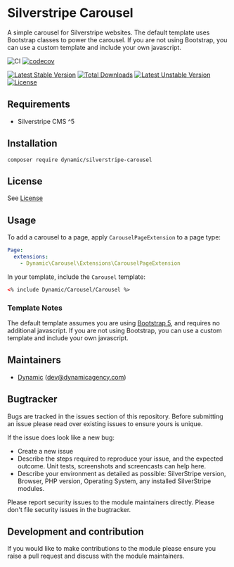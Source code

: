 # Silverstripe Carousel

A simple carousel for Silverstripe websites. The default template uses Bootstrap classes to power the carousel. If you are not using Bootstrap, you can use a custom template and include your own javascript.

![CI](https://github.com/dynamic/silverstripe-carousel/workflows/CI/badge.svg)
[![codecov](https://codecov.io/gh/dynamic/silverstripe-carousel/branch/master/graph/badge.svg)](https://codecov.io/gh/dynamic/silverstripe-carousel)

[![Latest Stable Version](https://poser.pugx.org/dynamic/silverstripe-carousel/v/stable)](https://packagist.org/packages/dynamic/silverstripe-carousel)
[![Total Downloads](https://poser.pugx.org/dynamic/silverstripe-carousel/downloads)](https://packagist.org/packages/dynamic/silverstripe-carousel)
[![Latest Unstable Version](https://poser.pugx.org/dynamic/silverstripe-carousel/v/unstable)](https://packagist.org/packages/dynamic/silverstripe-carousel)
[![License](https://poser.pugx.org/dynamic/silverstripe-carousel/license)](https://packagist.org/packages/dynamic/silverstripe-carousel)

## Requirements

- Silverstripe CMS ^5

## Installation

`composer require dynamic/silverstripe-carousel`

## License

See [License](LICENSE.md)

## Usage

To add a carousel to a page, apply `CarouselPageExtension` to a page type:

```yaml
Page:
  extensions:
    - Dynamic\Carousel\Extensions\CarouselPageExtension
```

In your template, include the `Carousel` template:

```html
<% include Dynamic/Carousel/Carousel %> 
```

### Template Notes

The default template assumes you are using [Bootstrap 5](https://getbootstrap.com/), and requires no additional javascript. If you are not using Bootstrap, you can use a custom template and include your own javascript.

## Maintainers
 *  [Dynamic](http://www.dynamicagency.com) (<dev@dynamicagency.com>)

## Bugtracker
Bugs are tracked in the issues section of this repository. Before submitting an issue please read over
existing issues to ensure yours is unique.

If the issue does look like a new bug:

 - Create a new issue
 - Describe the steps required to reproduce your issue, and the expected outcome. Unit tests, screenshots
 and screencasts can help here.
 - Describe your environment as detailed as possible: SilverStripe version, Browser, PHP version,
 Operating System, any installed SilverStripe modules.

Please report security issues to the module maintainers directly. Please don't file security issues in the bugtracker.

## Development and contribution
If you would like to make contributions to the module please ensure you raise a pull request and discuss with the module maintainers.
